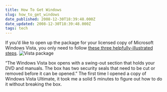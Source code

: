 ```yaml
---
title: How To Get Windows
slug: how_to_get_windows
date_published: 2008-12-30T18:39:48.000Z
date_updated: 2008-12-30T18:39:48.000Z
tags: tech
---
```


If you’d like to open up the package for your licensed copy of Microsoft Windows Vista, you only need to follow [these three helpfully-illustrated steps](http://windowshelp.microsoft.com/Windows/en-US/Help/2e680b8d-211e-41c5-a0bf-9ccc6d7e62a21033.mspx).
![Vista package](http://dashes.com/anil/images/vista-box.png)

“The Windows Vista box opens with a swing-out section that holds your DVD and manuals. The box has two security seals that need to be cut or removed before it can be opened.” The first time I opened a copy of Windows Vista Ultimate, it took me a solid 5 minutes to figure out how to do it without breaking the box.
